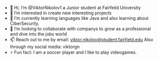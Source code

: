 - 👋 Hi, I’m @ViktorNikolov1 a Junior student at Fairfeild University
- 👀 I’m interested in create new interesting projects
- 🌱 I’m currently learning languages like Java and also  learning about CiberSecurity. 
- 💞️ I’m looking to collaborate with companys to grow as a professional and dive into the jobs world
- 📫 Reach out to me by email: viktor.nikolov@student.fairfield.edu
     Also through my social media: viktorgn
- ⚡ Fun fact: I am a soccer player and I like to play videogames. 

